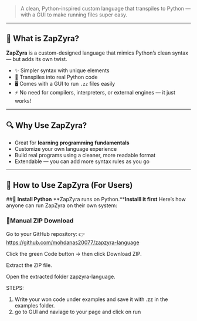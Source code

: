 > A clean, Python-inspired custom language that transpiles to Python — with a GUI to make running files super easy.

---

## 🧠 What is ZapZyra?

**ZapZyra** is a custom-designed language that mimics Python’s clean syntax — but adds its own twist.

- ✨ Simpler syntax with unique elements
- 🔁 Transpiles into real Python code
- 🖥️ Comes with a GUI to run `.zz` files easily
- ⚡ No need for compilers, interpreters, or external engines — it just works!

---

## 🔍 Why Use ZapZyra?

- Great for **learning programming fundamentals**
- Customize your own language experience
- Build real programs using a cleaner, more readable format
- Extendable — you can add more syntax rules as you go

---


## 🚀 How to Use ZapZyra (For Users)
##🐍  **Install Python**
**ZapZyra runs on Python.****Installl it first**
Here’s how anyone can run ZapZyra on their own system:

### 🔁Manual ZIP Download
Go to your GitHub repository:
👉 https://github.com/mohdanas20077/zapzyra-language

Click the green Code button → then click Download ZIP.

Extract the ZIP file.

Open the extracted folder zapzyra-language.

STEPS:
1. Write your won code under examples and save it with .zz in the examples folder.
2. go to GUI and naviage to your page and click on run
